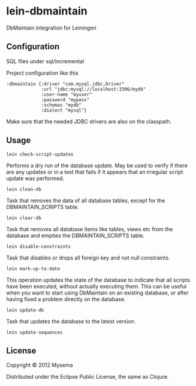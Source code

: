 # lein-dbmaintain

DbMaintain integration for Leiningen

## Configuration

SQL files under sql/incremental

Project configuration like this

    :dbmaintain {:driver "com.mysql.jdbc.Driver"
                 :url "jdbc:mysql://localhost:3306/mydb"
                 :user-name "myuser"
                 :password "mypass"
                 :schemas "mydb"
                 :dialect "mysql"}
               
Make sure that the needed JDBC drivers are also on the classpath.                 

## Usage

    lein check-script-updates
    
Performs a dry run of the database update. May be used to verify if there are any updates or in a test that fails if it appears that an irregular script update was performed.    

    lein clean-db
    
Task that removes the data of all database tables, except for the DBMAINTAIN_SCRIPTS table.

    lein clear-db
    
Task that removes all database items like tables, views etc from the database and empties the DBMAINTAIN_SCRIPTS table.    

    lein disable-constraints
    
Task that disables or drops all foreign key and not null constraints.    

    lein mark-up-to-date
    
This operation updates the state of the database to indicate that all scripts have been executed, without actually executing them. This can be useful when you want to start using DbMaintain on an existing database, or after having fixed a problem directly on the database.

    lein update-db
    
Task that updates the database to the latest version.

    lein update-sequences

## License

Copyright © 2012 Mysema

Distributed under the Eclipse Public License, the same as Clojure.
